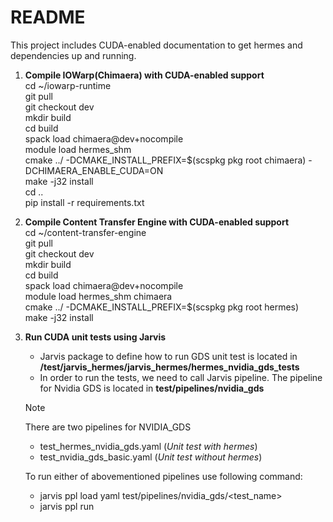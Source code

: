 # README 

This project includes CUDA-enabled documentation to get hermes and dependencies up and running. 

1. **Compile IOWarp(Chimaera) with CUDA-enabled support**\
    cd ~/iowarp-runtime\
    git pull\
    git checkout dev\
    mkdir build\
    cd build\
    spack load chimaera@dev+nocompile\
    module load hermes_shm\
    cmake ../ -DCMAKE_INSTALL_PREFIX=$(scspkg pkg root chimaera) -DCHIMAERA_ENABLE_CUDA=ON\
    make -j32 install\
    cd ..\
    pip install -r requirements.txt

2. **Compile Content Transfer Engine with CUDA-enabled support**\
    cd ~/content-transfer-engine\
    git pull\
    git checkout dev\
    mkdir build\
    cd build\
    spack load chimaera@dev+nocompile\
    module load hermes_shm chimaera\
    cmake ../ -DCMAKE_INSTALL_PREFIX=$(scspkg pkg root hermes)\
    make -j32 install

3. **Run CUDA unit tests using Jarvis**
   - Jarvis package to define how to run GDS unit test is located in **/test/jarvis_hermes/jarvis_hermes/hermes_nvidia_gds_tests**
   - In order to run the tests, we need to call Jarvis pipeline. The pipeline for Nvidia GDS is located in **test/pipelines/nvidia_gds**


    > [!NOTE]
    > There are two pipelines for NVIDIA_GDS
    -  test_hermes_nvidia_gds.yaml  (*Unit test with hermes*)
    -  test_nvidia_gds_basic.yaml   (*Unit test without hermes*)

    To run either of abovementioned pipelines use following command:
    - jarvis ppl load yaml test/pipelines/nvidia_gds/<test_name>
    - jarvis ppl run


